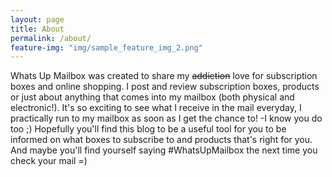 ```yaml
---
layout: page
title: About
permalink: /about/
feature-img: "img/sample_feature_img_2.png"
---
```


Whats Up Mailbox was created to share my <strike>addiction</strike> love for subscription boxes and online shopping. I post and review subscription boxes, products or just about anything that comes into my mailbox (both physical and electronic!). It's so exciting to see what I receive in the mail everyday, I practically run to my mailbox as soon as I get the chance to! -I know you do too ;) Hopefully you'll find this blog to be a useful tool for you to be informed on what boxes to subscribe to and products that's right for you. And maybe you'll find yourself saying #WhatsUpMailbox the next time you check your mail =)
